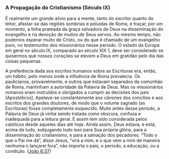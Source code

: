 ### A Propagação do Cristianismo (Século IX) 

É realmente um grande alívio para a mente, tanto do escritor quanto do leitor, afastar-se das regiões sombrias e poluídas de Roma, e traçar, por um momento, a linha prateada da graça salvadora de Deus na disseminação do evangelho e na devoção de muitos de Seus servos. Ao mesmo tempo, não podemos esperar muito de Cristo, ou do que é chamado de um evangelho puro, no testemunho dos missionários nesse período. O estado da Europa em geral no século IX, comparado ao século XIX 1, deve ser considerado se quisermos que nossos corações se elevem a Deus em gratidão pelo dia das coisas pequenas.

A preferência dada aos escritos humanos sobre as Escrituras era, então, um hábito, pelo menos onde a influência de Roma prevalecia. Os paulicianos, provavelmente, e outros que estavam separados da comunhão de Roma, mantinham a autoridade da Palavra de Deus. Mas os missionários romanos eram instruídos e obrigados a cumprir as decisões dos pais [Apostólicos]. Apelava-se constantemente aos cânones dos concílios e aos escritos dos grandes doutores, de modo que o volume sagrado (as Escrituras) fosse completamente esquecido. Muito antes desse período, a Palavra de Deus já vinha sendo tratada como obscura, confusa e inadequada para a leitura geral. E assim tem sido considerada pelos católicos desde aqueles dias até hoje. Ainda assim, Deus estava, e está, acima de tudo, subjugando tudo isso para Sua própria glória, para a disseminação do cristianismo, e para a salvação dos pecadores. “Todo o que o Pai me dá”, disse Jesus, “virá a mim; e o que vem a mim de maneira nenhuma o lançarei fora”, não importa o país, o período, a educação, ou a condição. ([João 6:37](http://bibliaonline.com.br/acf/jo/6/37))